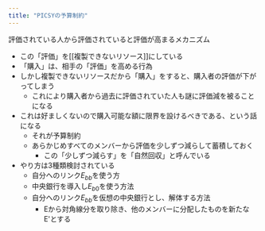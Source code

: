 ```yaml
---
title: "PICSYの予算制約"
---
```


評価されている人から評価されていると評価が高まるメカニズム
- この「評価」を[[複製できないリソース]]にしている
- 「購入」は、相手の「評価」を高める行為
- しかし複製できないリソースだから「購入」をすると、購入者の評価が下がってしまう
    - これにより購入者から過去に評価されていた人も謎に評価減を被ることになる
- これは好ましくないので購入可能な額に限界を設けるべきである、という話になる
    - それが予算制約
    - あらかじめすべてのメンバーから評価を少しずつ減らして蓄積しておく
        - この「少しずつ減らす」を「自然回収」と呼んでいる
- やり方は3種類検討されている
    - 自分へのリンク$E_{bb}$を使う方
    - 中央銀行を導入し$E_{b0}$を使う方法
    - 自分へのリンク$E_{bb}$を仮想の中央銀行とし、解体する方法
        - Eから対角線分を取り除き、他のメンバーに分配したものを新たなE'とする
